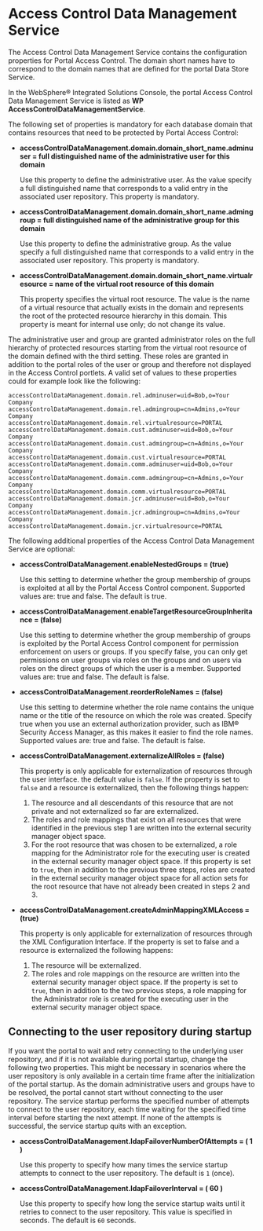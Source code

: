 # Access Control Data Management Service

The Access Control Data Management Service contains the configuration properties for Portal Access Control. The domain short names have to correspond to the domain names that are defined for the portal Data Store Service.

In the WebSphere® Integrated Solutions Console, the portal Access Control Data Management Service is listed as **WP AccessControlDataManagementService**.

The following set of properties is mandatory for each database domain that contains resources that need to be protected by Portal Access Control:

-   **accessControlDataManagement.domain.domain\_short\_name.adminuser = full distinguished name of the administrative user for this domain**

    Use this property to define the administrative user. As the value specify a full distinguished name that corresponds to a valid entry in the associated user repository. This property is mandatory.

-   **accessControlDataManagement.domain.domain\_short\_name.admingroup = full distinguished name of the administrative group for this domain**

    Use this property to define the administrative group. As the value specify a full distinguished name that corresponds to a valid entry in the associated user repository. This property is mandatory.

-   **accessControlDataManagement.domain.domain\_short\_name.virtualresource = name of the virtual root resource of this domain**

    This property specifies the virtual root resource. The value is the name of a virtual resource that actually exists in the domain and represents the root of the protected resource hierarchy in this domain. This property is meant for internal use only; do not change its value.


The administrative user and group are granted administrator roles on the full hierarchy of protected resources starting from the virtual root resource of the domain defined with the third setting. These roles are granted in addition to the portal roles of the user or group and therefore not displayed in the Access Control portlets. A valid set of values to these properties could for example look like the following:

```
accessControlDataManagement.domain.rel.adminuser=uid=Bob,o=Your Company
accessControlDataManagement.domain.rel.admingroup=cn=Admins,o=Your Company
accessControlDataManagement.domain.rel.virtualresource=PORTAL
accessControlDataManagement.domain.cust.adminuser=uid=Bob,o=Your Company
accessControlDataManagement.domain.cust.admingroup=cn=Admins,o=Your Company
accessControlDataManagement.domain.cust.virtualresource=PORTAL
accessControlDataManagement.domain.comm.adminuser=uid=Bob,o=Your Company
accessControlDataManagement.domain.comm.admingroup=cn=Admins,o=Your Company
accessControlDataManagement.domain.comm.virtualresource=PORTAL
accessControlDataManagement.domain.jcr.adminuser=uid=Bob,o=Your Company
accessControlDataManagement.domain.jcr.admingroup=cn=Admins,o=Your Company
accessControlDataManagement.domain.jcr.virtualresource=PORTAL

```

The following additional properties of the Access Control Data Management Service are optional:

-   **accessControlDataManagement.enableNestedGroups = \(true\)**

    Use this setting to determine whether the group membership of groups is exploited at all by the Portal Access Control component. Supported values are: true and false. The default is true.

-   **accessControlDataManagement.enableTargetResourceGroupInheritance = \(false\)**

    Use this setting to determine whether the group membership of groups is exploited by the Portal Access Control component for permission enforcement on users or groups. If you specify false, you can only get permissions on user groups via roles on the groups and on users via roles on the direct groups of which the user is a member. Supported values are: true and false. The default is false.

-   **accessControlDataManagement.reorderRoleNames = \(false\)**

    Use this setting to determine whether the role name contains the unique name or the title of the resource on which the role was created. Specify true when you use an external authorization provider, such as IBM® Security Access Manager, as this makes it easier to find the role names. Supported values are: true and false. The default is false.

-   **accessControlDataManagement.externalizeAllRoles = \(false\)**

    This property is only applicable for externalization of resources through the user interface. the default value is `false`. If the property is set to `false` and a resource is externalized, then the following things happen:

    1.  The resource and all descendants of this resource that are not private and not externalized so far are externalized.
    2.  The roles and role mappings that exist on all resources that were identified in the previous step 1 are written into the external security manager object space.
    3.  For the root resource that was chosen to be externalized, a role mapping for the Administrator role for the executing user is created in the external security manager object space.
    If this property is set to `true`, then in addition to the previous three steps, roles are created in the external security manager object space for all action sets for the root resource that have not already been created in steps 2 and 3.

-   **accessControlDataManagement.createAdminMappingXMLAccess = \(true\)**

    This property is only applicable for externalization of resources through the XML Configuration Interface. If the property is set to false and a resource is externalized the following happens:

    1.  The resource will be externalized.
    2.  The roles and role mappings on the resource are written into the external security manager object space.
    If the property is set to `true`, then in addition to the two previous steps, a role mapping for the Administrator role is created for the executing user in the external security manager object space.


## Connecting to the user repository during startup

If you want the portal to wait and retry connecting to the underlying user repository, and if it is not available during portal startup, change the following two properties. This might be necessary in scenarios where the user repository is only available in a certain time frame after the initialization of the portal startup. As the domain administrative users and groups have to be resolved, the portal cannot start without connecting to the user repository. The service startup performs the specified number of attempts to connect to the user repository, each time waiting for the specified time interval before starting the next attempt. If none of the attempts is successful, the service startup quits with an exception.

-   **accessControlDataManagement.ldapFailoverNumberOfAttempts = \( 1 \)**

    Use this property to specify how many times the service startup attempts to connect to the user repository. The default is `1` \(once\).

-   **accessControlDataManagement.ldapFailoverInterval = \( 60 \)**

    Use this property to specify how long the service startup waits until it retries to connect to the user repository. This value is specified in seconds. The default is `60` seconds.




